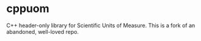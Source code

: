 # cppuom
C++ header-only library for Scientific Units of Measure. This is a fork of an abandoned, well-loved repo.
